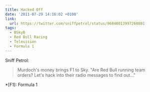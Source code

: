 ```yaml
---
title: Hacked Off
date: '2011-07-29 14:16:02 +0100'
link:
  url: https://twitter.com/sniffpetrol/status/96848013997260801
tags:
  - BSkyB
  - Red Bull Racing
  - Television
  - Formula 1
---
```

Sniff Petrol:

> Murdoch's money brings F1 to Sky. "Are Red Bull running team orders? Let's hack into their radio messages to find out..."

*[F1]: Formula 1
